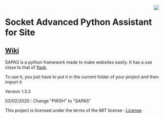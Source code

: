 <img src="https://upload.wikimedia.org/wikipedia/commons/thumb/c/c3/Python-logo-notext.svg/131px-Python-logo-notext.svg.png" align="right">

# Socket Advanced Python Assistant for Site

## [Wiki](https://github.com/Astremy/SAPAS/wiki)

SAPAS is a python framework made to make websites easily.
It has a use close to that of [flask](https://github.com/pallets/flask).

To use it, you just have to put it in the current folder of your project and then import it

Version 1.3.3

03/02/2020 : Change "PWSH" to "SAPAS"

This project is licensed under the terms of the MIT license : [License](https://github.com/Astremy/SAPAS/blob/master/LICENSE.md)
